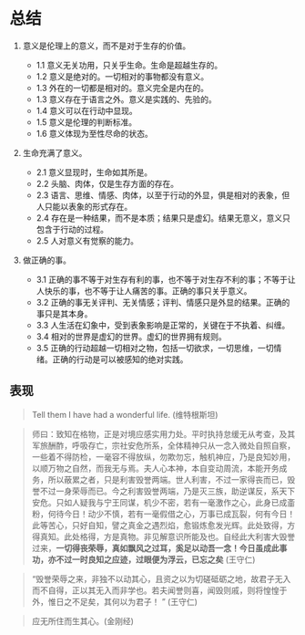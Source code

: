 # 总结

1. 意义是伦理上的意义，而不是对于生存的价值。
	- 1.1 意义无关功用，只关乎生命。生命是超越生存的。
	- 1.2 意义是绝对的。一切相对的事物都没有意义。
	- 1.3 外在的一切都是相对的。意义完全是内在的。
	- 1.3 意义存在于语言之外。意义是实践的、先验的。
	- 1.4 意义可以在行动中显现。
	- 1.5 意义是伦理的判断标准。
	- 1.6 意义体现为至性尽命的状态。


2. 生命充满了意义。
	- 2.1 意义显现时，生命如其所是。
	- 2.2 头脑、肉体，仅是生存方面的存在。
	- 2.3 语言、思维、情感、肉体，以至于行动的外显，俱是相对的表象，但人只能以表象的形式存在。
	- 2.4 存在是一种结果，而不是本质；结果只是虚幻。结果无意义，意义只包含于行动的过程。
	- 2.5 人对意义有觉察的能力。

3. 做正确的事。
	- 3.1 正确的事不等于对生存有利的事，也不等于对生存不利的事；不等于让人快乐的事，也不等于让人痛苦的事。正确的事只关乎意义。
	- 3.2 正确的事无关评判、无关情感；评判、情感只是外显的结果。正确的事只是其本身。
	- 3.3 人生活在幻象中，受到表象影响是正常的，关键在于不执着、纠缠。
	- 3.4 相对的世界是虚幻的世界。虚幻的世界拥有规则。
	- 3.5 正确的行动超越一切相对之物，包括一切欲求，一切思维，一切情绪。正确的行动是可以被感知的绝对实践。


## 表现

> Tell them I have had a wonderful life. (维特根斯坦)

> 师曰：致知在格物，正是对境应感实用力处。平时执持怠缓无从考查，及其军旅酬酢，呼吸存亡，宗社安危所系，全体精神只从一念入微处自照自察，一些着不得防检，一毫容不得放纵，勿欺勿忘，触机神应，乃是良知妙用，以顺万物之自然，而我无与焉。夫人心本神，本自变动周流，本能开务成务，所以蔽累之者，只是利害毁誉两端。世人利害，不过一家得丧而已，毁誉不过一身荣辱而已。今之利害毁誉两端，乃是灭三族，助逆谋反，系天下安危。只如人疑我与宁王同谋，机少不密，若有一毫激作之心，此身已成齑粉，何待今日！动少不慎，若有一毫假借之心，万事已成瓦裂，何有今日！此等苦心，只好自知，譬之真金之遇烈焰，愈锻炼愈发光辉。此处致得，方得真知。此处格得，方是真物。非见解意识所能及也。自经此大利害大毁誉过来，**一切得丧荣辱，真如飘风之过耳，奚足以动吾一念！今日虽成此事功，亦不过一时良知之应迹，过眼便为浮云，已忘之矣**  (王守仁)

> “毁誉荣辱之来，非独不以动其心，且资之以为切磋砥砺之地，故君子无入而不自得，正以其无入而非学也。若夫闻誉则喜，闻毁则戚，则将惶惶于外，惟日之不足矣，其何以为君子！ ” (王守仁)

> 应无所住而生其心。(金刚经)

<!--stackedit_data:
eyJoaXN0b3J5IjpbMTI1MDgwNzMwMSwxNjIzMDAyNzQzLDExOD
Y5NTk2NjQsODkwNDA5MTQ5LC0xOTUzMTc5MTg4LDg5NjM1OTMz
MSwxNjkzMzgzNTQ1LC0yMTM5MDY1OTU3LC0yMDU4NDQ4MTUwLD
I1ODYzMTM2OCw4MTA4NDk5MjAsMTQyNjE2MTIyMyw2NjU2MjA4
OTAsMTQzNDk5MjEyOCwtMTgzMDE2NTcxOV19
-->